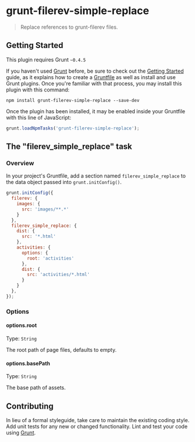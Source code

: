 # grunt-filerev-simple-replace

> Replace references to grunt-filerev files.

## Getting Started
This plugin requires Grunt `~0.4.5`

If you haven't used [Grunt](http://gruntjs.com/) before, be sure to check out the [Getting Started](http://gruntjs.com/getting-started) guide, as it explains how to create a [Gruntfile](http://gruntjs.com/sample-gruntfile) as well as install and use Grunt plugins. Once you're familiar with that process, you may install this plugin with this command:

```shell
npm install grunt-filerev-simple-replace --save-dev
```

Once the plugin has been installed, it may be enabled inside your Gruntfile with this line of JavaScript:

```js
grunt.loadNpmTasks('grunt-filerev-simple-replace');
```

## The "filerev_simple_replace" task

### Overview
In your project's Gruntfile, add a section named `filerev_simple_replace` to the data object passed into `grunt.initConfig()`.

```js
grunt.initConfig({
  filerev: {
    images: {
      src: 'images/**.*'
    }
  },
  filerev_simple_replace: {
    dist: {
      src: '*.html'
    },
    activities: {
      options: {
        root: 'activities'
      },
      dist: {
        src: 'activities/*.html'
      }
    }
  },
});
```

### Options

#### options.root
Type: `String`

The root path of page files, defaults to empty.

#### options.basePath
Type: `String`

The base path of assets.


## Contributing
In lieu of a formal styleguide, take care to maintain the existing coding style. Add unit tests for any new or changed functionality. Lint and test your code using [Grunt](http://gruntjs.com/).

[npm-url]: https://npmjs.org/package/grunt-filerev-simple-replace
